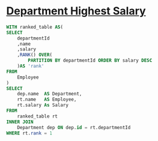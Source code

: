 # [Department Highest Salary](https://leetcode.com/problems/department-highest-salary/description/)

```sql
WITH ranked_table AS(
SELECT
    departmentId
    ,name
    ,salary
    ,RANK() OVER(
        PARTITION BY departmentId ORDER BY salary DESC
    )AS 'rank'
FROM
    Employee
)
SELECT 
    dep.name  AS Department,
    rt.name   AS Employee,
    rt.salary As Salary
FROM 
    ranked_table rt 
INNER JOIN 
    Department dep ON dep.id = rt.departmentId
WHERE rt.rank = 1
```